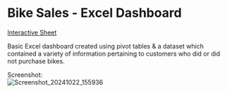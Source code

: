 # Bike Sales - Excel Dashboard
[Interactive Sheet](https://1drv.ms/x/c/268b40e9c494717a/EXX70k5jK9NGuHIHDEoSMHcB_iN43FpRqZIh3Q9BwtGqWA?e=Yq7jft&nav=MTVfe0NERjI4QTZCLURCNzYtNDhEQi1CM0QzLTJCNkVCOUM3QjJCMH0)

Basic Excel dashboard created using pivot tables & a dataset which contained a variety of information pertaining to customers who did or did not purchase bikes.

Screenshot:<br>
![Screenshot_20241022_155936](https://github.com/user-attachments/assets/571150b3-6c87-4e9f-9f50-50236a108429)
